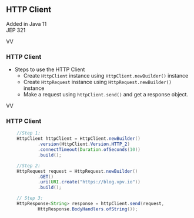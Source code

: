 ## HTTP Client
Added in Java 11 <br/>
JEP 321

VV

### HTTP Client

* Steps to use the HTTP Client
   * Create `HttpClient` instance using `HttpClient.newBuilder()` instance
   * Create `HttpRequest` instance using `HttpRequest.newBuilder()` instance
   * Make a request using `httpClient.send()` and get a response object.

VV

### HTTP Client


```java [0|2-5|8-11|14-15|0]
    //Step 1:
    HttpClient httpClient = HttpClient.newBuilder()
            .version(HttpClient.Version.HTTP_2)
            .connectTimeout(Duration.ofSeconds(10))
            .build();

    //Step 2:
    HttpRequest request = HttpRequest.newBuilder()
            .GET()
            .uri(URI.create("https://blog.vpv.io"))
            .build();

    // Step 3:
    HttpResponse<String> response = httpClient.send(request,
            HttpResponse.BodyHandlers.ofString()); 

```